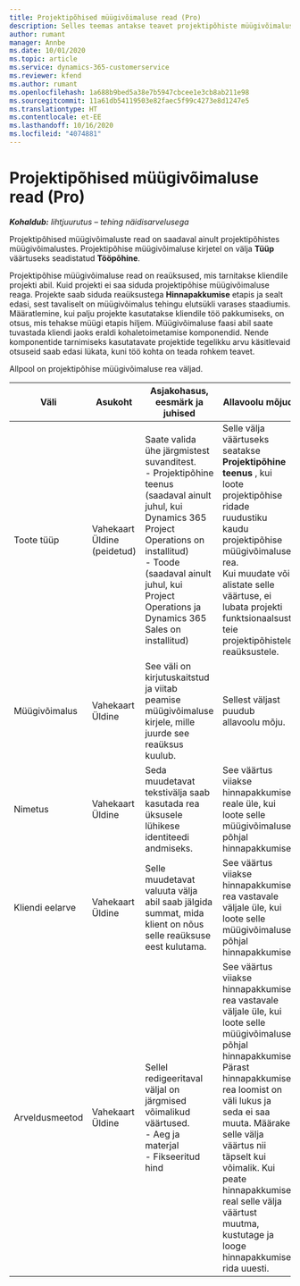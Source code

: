 ```yaml
---
title: Projektipõhised müügivõimaluse read (Pro)
description: Selles teemas antakse teavet projektipõhiste müügivõimaluse ridade kohta. (Pro)
author: rumant
manager: Annbe
ms.date: 10/01/2020
ms.topic: article
ms.service: dynamics-365-customerservice
ms.reviewer: kfend
ms.author: rumant
ms.openlocfilehash: 1a688b9bed5a38e7b5947cbcee1e3cb8ab211e98
ms.sourcegitcommit: 11a61db54119503e82faec5f99c4273e8d1247e5
ms.translationtype: HT
ms.contentlocale: et-EE
ms.lasthandoff: 10/16/2020
ms.locfileid: "4074881"
---
```

# <a name="project-based-opportunity-lines-pro"></a>Projektipõhised müügivõimaluse read (Pro)

_**Kohaldub:** lihtjuurutus – tehing näidisarvelusega_

Projektipõhised müügivõimaluste read on saadaval ainult projektipõhistes müügivõimalustes. Projektipõhise müügivõimaluse kirjetel on välja **Tüüp** väärtuseks seadistatud **Tööpõhine**.

Projektipõhise müügivõimaluse read on reaüksused, mis tarnitakse kliendile projekti abil. Kuid projekti ei saa siduda projektipõhise müügivõimaluse reaga. Projekte saab siduda reaüksustega **Hinnapakkumise** etapis ja sealt edasi, sest tavaliselt on müügivõimalus tehingu elutsükli varases staadiumis. Määratlemine, kui palju projekte kasutatakse kliendile töö pakkumiseks, on otsus, mis tehakse müügi etapis hiljem. Müügivõimaluse faasi abil saate tuvastada kliendi jaoks eraldi kohaletoimetamise komponendid. Nende komponentide tarnimiseks kasutatavate projektide tegelikku arvu käsitlevaid otsuseid saab edasi lükata, kuni töö kohta on teada rohkem teavet.

Allpool on projektipõhise müügivõimaluse rea väljad.

| **Väli** | **Asukoht** | **Asjakohasus, eesmärk ja juhised** | **Allavoolu mõjud** |
| --- | --- | --- | --- |
| Toote tüüp | Vahekaart Üldine (peidetud) | Saate valida ühe järgmistest suvanditest.</br>- Projektipõhine teenus (saadaval ainult juhul, kui Dynamics 365 Project Operations on installitud)</br>- Toode (saadaval ainult juhul, kui Project Operations ja Dynamics 365 Sales on installitud) | Selle välja väärtuseks seatakse **Projektipõhine teenus** , kui loote projektipõhise ridade ruudustiku kaudu projektipõhise müügivõimaluse rea. <br> Kui muudate või alistate selle väärtuse, ei lubata projekti funktsionaalsust teie projektipõhistele reaüksustele. |
| Müügivõimalus | Vahekaart Üldine | See väli on kirjutuskaitstud ja viitab peamise müügivõimaluse kirjele, mille juurde see reaüksus kuulub. | Sellest väljast puudub allavoolu mõju. |
| Nimetus | Vahekaart Üldine | Seda muudetavat tekstivälja saab kasutada rea üksusele lühikese identiteedi andmiseks. | See väärtus viiakse hinnapakkumise reale üle, kui loote selle müügivõimaluse põhjal hinnapakkumise. |
| Kliendi eelarve | Vahekaart Üldine | Selle muudetavat valuuta välja abil saab jälgida summat, mida klient on nõus selle reaüksuse eest kulutama. | See väärtus viiakse hinnapakkumise rea vastavale väljale üle, kui loote selle müügivõimaluse põhjal hinnapakkumise. |
| Arveldusmeetod | Vahekaart Üldine | Sellel redigeeritaval väljal on järgmised võimalikud väärtused.</br>- Aeg ja materjal</br>- Fikseeritud hind | See väärtus viiakse hinnapakkumise rea vastavale väljale üle, kui loote selle müügivõimaluse põhjal hinnapakkumise. Pärast hinnapakkumise rea loomist on väli lukus ja seda ei saa muuta. Määrake selle välja väärtus nii täpselt kui võimalik. Kui peate hinnapakkumise real selle välja väärtust muutma, kustutage ja looge hinnapakkumise rida uuesti. |
